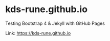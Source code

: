 # kds-rune.github.io

Testing Bootstrap 4 & Jekyll with GitHub Pages

Link: https://kds-rune.github.io
